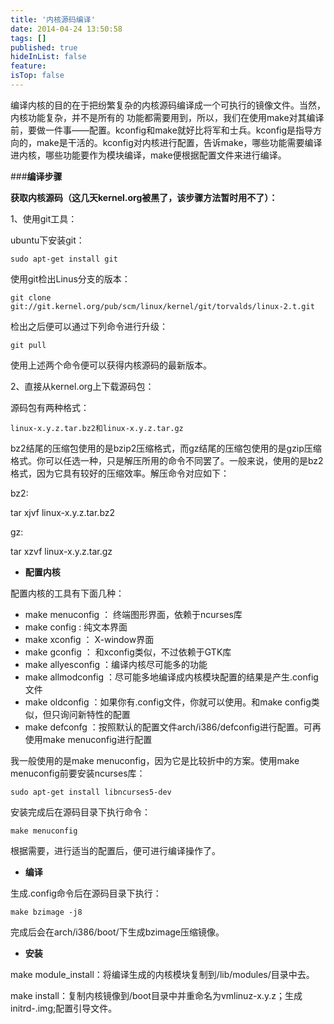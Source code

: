 ```yaml
---
title: '内核源码编译'
date: 2014-04-24 13:50:58
tags: []
published: true
hideInList: false
feature: 
isTop: false
---
```


编译内核的目的在于把纷繁复杂的内核源码编译成一个可执行的镜像文件。当然，内核功能复杂，并不是所有的 功能都需要用到，所以，我们在使用make对其编译前，要做一件事——配置。kconfig和make就好比将军和士兵。kconfig是指导方向的，make是干活的。kconfig对内核进行配置，告诉make，哪些功能需要编译进内核，哪些功能要作为模块编译，make便根据配置文件来进行编译。

###**编译步骤**

**获取内核源码（这几天kernel.org被黑了，该步骤方法暂时用不了）：**

1、使用git工具：

ubuntu下安装git：

    sudo apt-get install git
    

使用git检出Linus分支的版本：

    git clone git://git.kernel.org/pub/scm/linux/kernel/git/torvalds/linux-2.t.git
    

检出之后便可以通过下列命令进行升级：

    git pull
    

使用上述两个命令便可以获得内核源码的最新版本。

2、直接从kernel.org上下载源码包：

源码包有两种格式：

    linux-x.y.z.tar.bz2和linux-x.y.z.tar.gz
    

bz2结尾的压缩包使用的是bzip2压缩格式，而gz结尾的压缩包使用的是gzip压缩格式。你可以任选一种，只是解压所用的命令不同罢了。一般来说，使用的是bz2格式，因为它具有较好的压缩效率。解压命令对应如下：

bz2:

tar xjvf linux-x.y.z.tar.bz2

gz:

tar xzvf linux-x.y.z.tar.gz

*   **配置内核**

配置内核的工具有下面几种：

*   make menuconfig ： 终端图形界面，依赖于ncurses库
*   make config : 纯文本界面
*   make xconfig ： X-window界面
*   make gconfig ： 和xconfig类似，不过依赖于GTK库
*   make allyesconfig ：编译内核尽可能多的功能
*   make allmodconfig ：尽可能多地编译成内核模块配置的结果是产生.config文件
*   make oldconfig ：如果你有.config文件，你就可以使用。和make config类似，但只询问新特性的配置
*   make defconfg ：按照默认的配置文件arch/i386/defconfig进行配置。可再使用make menuconfig进行配置

我一般使用的是make menuconfig，因为它是比较折中的方案。使用make menuconfig前要安装ncurses库：

    sudo apt-get install libncurses5-dev
    

安装完成后在源码目录下执行命令：

    make menuconfig
    

根据需要，进行适当的配置后，便可进行编译操作了。

*   **编译**

生成.config命令后在源码目录下执行：

    make bzimage -j8
    

完成后会在arch/i386/boot/下生成bzimage压缩镜像。

*   **安装**

make module_install：将编译生成的内核模块复制到/lib/modules/<kernel-version>目录中去。

make install：复制内核镜像到/boot目录中并重命名为vmlinuz-x.y.z；生成initrd-<kernel-version>.img;配置引导文件。